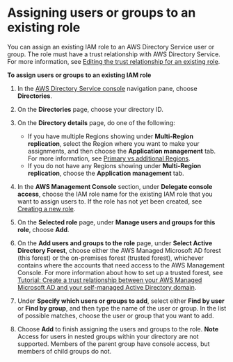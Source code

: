 # Assigning users or groups to an existing role<a name="assign_role"></a>

You can assign an existing IAM role to an AWS Directory Service user or group\. The role must have a trust relationship with AWS Directory Service\. For more information, see [Editing the trust relationship for an existing role](edit_trust.md)\.

**To assign users or groups to an existing IAM role**

1. In the [AWS Directory Service console](https://console.aws.amazon.com/directoryservicev2/) navigation pane, choose **Directories**\.

1. On the **Directories** page, choose your directory ID\.

1. On the **Directory details** page, do one of the following:
   + If you have multiple Regions showing under **Multi\-Region replication**, select the Region where you want to make your assignments, and then choose the **Application management** tab\. For more information, see [Primary vs additional Regions](multi-region-global-primary-additional.md)\.
   + If you do not have any Regions showing under **Multi\-Region replication**, choose the **Application management** tab\.

1. In the **AWS Management Console** section, under **Delegate console access**, choose the IAM role name for the existing IAM role that you want to assign users to\. If the role has not yet been created, see [Creating a new role](create_role.md)\. 

1. On the **Selected role** page, under **Manage users and groups for this role**, choose **Add**\.

1. On the **Add users and groups to the role** page, under **Select Active Directory Forest**, choose either the AWS Managed Microsoft AD forest \(this forest\) or the on\-premises forest \(trusted forest\), whichever contains where the accounts that need access to the AWS Management Console\. For more information about how to set up a trusted forest, see [Tutorial: Create a trust relationship between your AWS Managed Microsoft AD and your self\-managed Active Directory domain](ms_ad_tutorial_setup_trust.md)\.

1. Under **Specify which users or groups to add**, select either **Find by user** or **Find by group**, and then type the name of the user or group\. In the list of possible matches, choose the user or group that you want to add\. 

1. Choose **Add** to finish assigning the users and groups to the role\.
**Note**  
Access for users in nested groups within your directory are not supported\. Members of the parent group have console access, but members of child groups do not\.